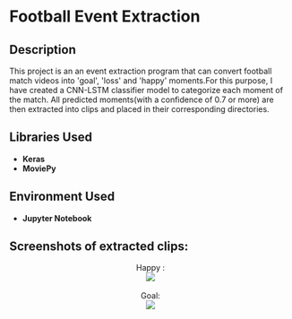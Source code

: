<h1>Football Event Extraction</h1>


<h2>Description</h2>
This project is an an event extraction program that can convert football match videos into 'goal', 'loss' and 'happy' moments.For this purpose, I have created a CNN-LSTM classifier model to categorize each moment of the match.
All predicted moments(with a confidence of 0.7 or more) are then extracted into clips and placed in their corresponding directories.


<h2>Libraries Used</h2>

- <b>Keras</b> 
- <b>MoviePy</b>

<h2>Environment Used </h2>

- <b>Jupyter Notebook</b> 

<h2>Screenshots of extracted clips:</h2>

<p align="center">
Happy : <br/>
<img src="https://github.com/wowstein/Football-Event-Extraction/assets/142371525/855f4d5d-6fcc-464f-a258-c1cc45c9fd23"/>
<br />
<br />
Goal:  <br/>
<img src="https://github.com/wowstein/Football-Event-Extraction/assets/142371525/27991e2d-9b4b-4498-99ba-db7cc7b5b494"/>
<br />
<br />
</p>

<!--
 ```diff
- text in red
+ text in green
! text in orange
# text in gray
@@ text in purple (and bold)@@
```
--!>

